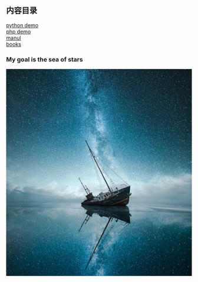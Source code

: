 ## 内容目录
[python demo](https://github.com/sky19890315/PHP-MYSQL-JS/tree/master/sky-python)
<br>
[php demo](https://github.com/sky19890315/PHP-MYSQL-JS/tree/master/demo)
<br>
[manul](https://github.com/sky19890315/PHP-MYSQL-JS/tree/master/manul)
<br>
[books](https://github.com/sky19890315/PHP-MYSQL-JS/tree/master/books)
<br>
### My goal is the sea of stars
![image](https://github.com/sky19890315/PHP-MYSQL-JS/blob/master/img/sea.jpeg)
